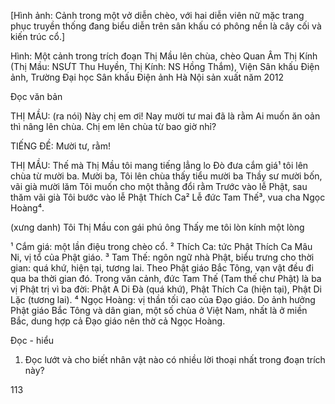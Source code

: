 [Hình ảnh: Cảnh trong một vở diễn chèo, với hai diễn viên nữ mặc trang phục truyền thống đang biểu diễn trên sân khấu có phông nền là cây cối và kiến trúc cổ.]

Hình: Một cảnh trong trích đoạn Thị Mầu lên chùa, chèo Quan Âm Thị Kính (Thị Mầu: NSƯT Thu Huyền, Thị Kính: NS Hồng Thắm), Viện Sân khấu Điện ảnh, Trường Đại học Sân khấu Điện ảnh Hà Nội sản xuất năm 2012

Đọc văn bản

THỊ MẦU: (ra nói) Này chị em ơi!
Nay mười tư mai đã là rằm
Ai muốn ăn oản thì nâng lên chùa.
Chị em lên chùa từ bao giờ nhỉ?

TIẾNG ĐỀ: Mười tư, rằm!

THỊ MẦU: Thế mà Thị Mầu tôi mang tiếng lẳng lo
Đò đưa cắm giá¹ tôi lên chùa từ mười ba.
Mười ba,
Tôi lên chùa thấy tiểu mười ba
Thầy sư mười bốn, vãi già mười lăm
Tôi muốn cho một thằng đổi rằm
Trước vào lễ Phật, sau thăm vãi già
Tôi bước vào lễ Phật Thích Ca²
Lễ đức Tam Thế³, vua cha Ngọc Hoàng⁴.

(xưng danh) Tôi Thị Mầu con gái phú ông
Thấy me tôi lòn kính một lòng

¹ Cắm giá: một lần điệu trong chèo cổ.
² Thích Ca: tức Phật Thích Ca Mâu Ni, vị tổ của Phật giáo.
³ Tam Thế: ngôn ngữ nhà Phật, biểu trưng cho thời gian: quá khứ, hiện tại, tương lai. Theo Phật giáo Bắc Tông, vạn vật đều đi qua ba thời gian đó. Trong văn cảnh, đức Tam Thế (Tam thế chư Phật) là ba vị Phật trị vì ba đời: Phật A Di Đà (quá khứ), Phật Thích Ca (hiện tại), Phật Di Lặc (tương lai).
⁴ Ngọc Hoàng: vị thần tối cao của Đạo giáo. Do ảnh hưởng Phật giáo Bắc Tông và dân gian, một số chùa ở Việt Nam, nhất là ở miền Bắc, dung hợp cả Đạo giáo nên thờ cả Ngọc Hoàng.

Đọc - hiểu

1. Đọc lướt và cho biết nhân vật nào có nhiều lời thoại nhất trong đoạn trích này?

113